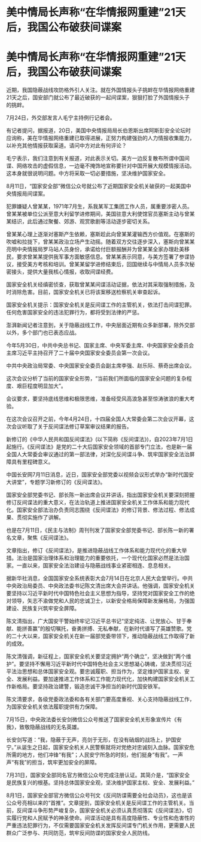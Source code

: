 # 美中情局长声称“在华情报网重建”21天后，我国公布破获间谍案

# 美中情局长声称“在华情报网重建”21天后，我国公布破获间谍案

近期，我国隐蔽战线攻防格外引人关注。就在外国情报头子挑衅在华情报网络重建21天之后，国安部门就公布了最近破获的一起间谍案，狠狠打脸了外国情报头子的挑衅。

7月24日，外交部发言人毛宁主持例行记者会。

有记者提问，据报道，20日，美国中央情报局局长伯恩斯出席阿斯彭安全论坛时应询称，美在华情报网络重建已取得进展，正努力构建强劲的人力情报收集能力，以补充其他情报获取渠道。请问中方对此有何评论？

毛宁表示，我们注意到有关报道，对此表示关切。美方一边反复散布所谓中国间谍、网络攻击的虚假信息，一边毫不掩饰地宣称要针对中国开展大规模情报活动。这本身就很说明问题。中方将采取一切必要措施，坚决维护国家安全。

8月11日，“国家安全部”微信公众号就公布了近期国家安全机关破获的一起美国中央情报局间谍案。

犯罪嫌疑人曾某某，1971年7月生，系我某军工集团工作人员，属重要涉密人员。曾某某被单位公派至意大利留学进修期间，美国驻意大利使馆官员塞斯主动与曾某某结识，此后通过聚餐、郊游、观赏歌剧等活动逐步密切关系。

曾某某心理上逐渐对塞斯产生依赖，塞斯趁此向曾某某灌输西方价值观。在塞斯的吹嘘和拉拢下，曾某某政治立场产生动摇。随着双方交往逐步深入，塞斯向曾某某亮明中央情报局罗马站人员身份，承诺给付巨额报酬并为曾某某全家办理赴美移民，要求曾某某提供我军事方面敏感信息。曾某某表示同意，与美方签署了参谍协议，接受美方考核和培训。曾某某留学进修结束后，回国继续与中情局人员多次秘密接头，提供大量我核心情报，收取间谍经费。

国家安全机关经缜密侦查，获取曾某某间谍活动证据，依法对其采取强制措施，及时消除危害。目前，国家安全机关已将该案移送检察机关审查起诉。

国家安全机关提示：国家安全机关是反间谍工作的主管机关，依法打击间谍犯罪。任何危害国家安全的违法犯罪行为，都将受到法律的严惩。

澎湃新闻记者注意到，关于隐蔽战线工作，中央层面近期有众多新部署，除外交部以外，多个部门也已表态应战。

今年5月30日，中共中央总书记、国家主席、中央军委主席、中央国家安全委员会主席习近平主持召开了二十届中央国家安全委员会第一次会议。

中共中央政治局常委、中央国家安全委员会副主席李强、赵乐际、蔡奇出席会议。

这次会议分析了当前的国家安全形势，“当前我们所面临的国家安全问题的复杂程度、艰巨程度明显加大”。

会议要求，要坚持底线思维和极限思维，准备经受风高浪急甚至惊涛骇浪的重大考验。

在这次会议召开之前，今年4月24日，十四届全国人大常委会第二次会议开幕，这次会议听取了关于反间谍法修订草案审议结果的报告。

新修订的《中华人民共和国反间谍法》(以下简称《反间谍法》)，自2023年7月1日起施行。《反间谍法》是党的二十大后国家安全领域的首部专门立法，也是新一届全国人大常委会审议通过的第一部法律，对深化反间谍斗争、筑牢国家安全法治屏障具有里程碑意义。

中国长安网7月11日消息，近日，国家安全部党委以视频会议形式举办“新时代国安大讲堂”，专题学习新修订的《反间谍法》。

国家安全部党委书记、部长陈一新出席会议并讲话，指出国家安全机关要深刻把握修订反间谍法的重大意义，在法治轨道上推进国家安全机关工作体系和能力现代化。国家安全部法治办负责同志围绕《反间谍法》的修订背景、修法过程、修法成果、贯彻实施作了讲解。

也是在7月11日，《民主与法制》周刊刊发了国家安全部党委书记、部长陈一新的署名文章，聚焦《反间谍法》。

文章指出，修订《反间谍法》，是推进隐蔽战线工作体系和能力现代化的重大举措。法治是国家治理体系和治理能力的重要依托，一个现代化国家必然是法治国家。一直以来，国家安全法治建设与隐蔽战线事业紧密相连、息息相关。

据新华社消息，全国国家安全系统表彰大会7月14日在北京人民大会堂举行。中共中央政治局委员、中央政法委书记陈文清出席大会并讲话。他强调，国家安全机关要坚持以习近平新时代中国特色社会主义思想为指导，坚持党对国家安全工作的绝对领导，矢志不渝做党和人民的忠诚卫士，以新安全格局保障新发展格局，为强国建设、民族复兴筑牢安全屏障。

陈文清指出，广大国安干警始终牢记习近平总书记“坚定纯洁、让党放心、甘于奉献、能拼善赢”的殷切嘱托，奋勇拼搏、无私奉献，在新时代谱写了英雄赞歌。党的二十大以来，国家安全机关在新一届部党委带领下，推动隐蔽战线工作取得了新的成效。

陈文清强调，新征程上，国家安全机关要坚定拥护“两个确立”，坚决做到“两个维护”。要坚持不懈用习近平新时代中国特色社会主义思想凝心铸魂，坚决贯彻习近平法治思想和总体国家安全观。要忠诚履职、担当作为，坚定维护国家主权、安全、发展利益。要加速推进工作体系和工作能力现代化，加快构建国家安全机关工作新格局。要坚持政治建警，锻造忠诚干净担当的新时代国安铁军。

陈文清要求，各级党委政法委和各有关部门要高度重视、关心支持隐蔽战线工作，为国家安全机关依法履职提供有力保障。

7月15日，中央政法委长安剑微信公众号推送了国家安全机关形象宣传片《有我》，致敬隐蔽战线的无名英雄。

长安剑写道：“我，隐蔽于无声，亮剑于无形，在没有硝烟的战场上，护国安宁。”从诞生之日起，国家安全机关人民警察就将对党绝对忠诚刻入血脉。国家安危所需的地方，他们冲锋“有我”；人民安宁所急的时刻，他们挺身“有我”。一声声“有我”的担当，筑牢更加安全的屏障。

7月31日，国家安全部同名官方微信公众号完成注册认证。其简介是，“国家安全是民族复兴的根基。坚持总体国家安全观，坚决维护国家主权、安全、发展利益。”

8月1日，国家安全部官方微信公众号刊文《反间防谍需要全社会动员》，这也是该公众号亮相以来的“首推”。文章提到，国家安全机关是反间谍工作的主管机关。当前，反间谍斗争形势严峻复杂，国家安全机关必须认真贯彻落实《反间谍法》，切实履行党和人民赋予的神圣使命。间谍活动是具有高度隐蔽性、专业性和危害性的严重违法犯罪行为，不仅需要国家安全机关发挥反间谍专门机关作用，更需要人民群众广泛参与、共同防范，筑牢反间防谍的国家安全人民防线。

